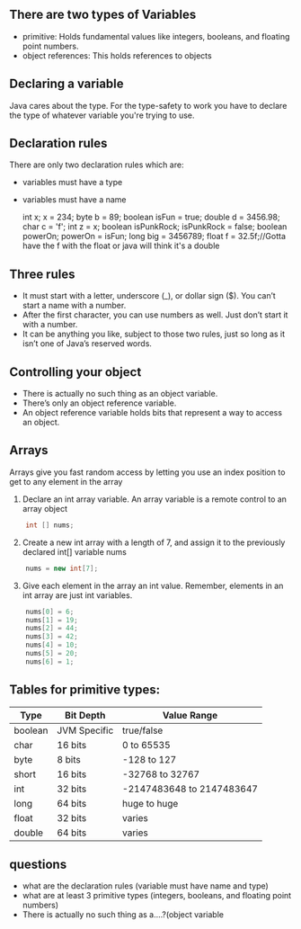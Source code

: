 

## There are two types of Variables

- primitive: Holds fundamental values like integers, booleans, and floating point numbers.
- object references: This holds references to objects

## Declaring a variable

Java cares about the type. For the type-safety to work you have to declare the type of whatever variable you're trying to use.

## Declaration rules

There are only two declaration rules which are: 

- variables must have a type
- variables must have a name

    int x;
    x = 234;
    byte b = 89;
    boolean isFun = true;
    double d = 3456.98;
    char c = 'f';
    int z = x;
    boolean isPunkRock;
    isPunkRock = false;
    boolean powerOn;
    powerOn = isFun;
    long big = 3456789;
    float f = 32.5f;//Gotta have the f with the float or java will think it's a double

## Three rules

- It must start with a letter, underscore (_), or dollar sign ($). You can’t start a name with a number.
- After the first character, you can use numbers as well. Just don’t start it with a number.
- It can be anything you like, subject to those two rules, just so long as it isn’t one of Java’s reserved words.

## Controlling your object

- There is actually no such thing as an object variable.
- There’s only an object reference variable.
- An object reference variable holds bits that represent a way to access an object.

## Arrays

Arrays give you fast random access by letting you use an index position to get to any element in the array 

1) Declare an int array variable. An array variable is a remote control to an array object
 
``` java
    int [] nums;
```
2) Create a new int array with a length of 7, and assign it to the previously declared int[] variable nums
   
```java
    nums = new int[7];
```
3) Give each element in the array an int value. Remember, elements in an int array are just int variables. 
```java
    nums[0] = 6;
    nums[1] = 19;
    nums[2] = 44;
    nums[3] = 42;
    nums[4] = 10;
    nums[5] = 20;
    nums[6] = 1;
```
## Tables for primitive types:

| Type    | Bit Depth    | Value Range               |
|---------|--------------|---------------------------|
| boolean | JVM Specific | true/false                |
| char    | 16 bits      | 0 to 65535                |
| byte    | 8 bits       | -128 to 127               |
| short   | 16 bits      | -32768 to 32767           |
| int     | 32 bits      | -2147483648 to 2147483647 |
| long    | 64 bits      | huge to huge              |
| float   | 32 bits      | varies                    |
| double  | 64 bits      | varies                    |

## questions

- what are the declaration rules (variable must have name and type)
- what are at least 3 primitive types (integers, booleans, and floating point numbers)
- There is actually no such thing as a....?(object variable

